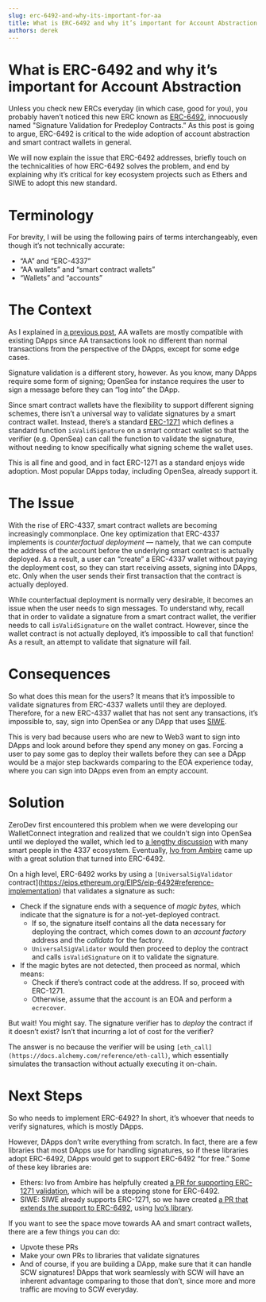 ```yaml
---
slug: erc-6492-and-why-its-important-for-aa
title: What is ERC-6492 and why it’s important for Account Abstraction
authors: derek
---
```


# What is ERC-6492 and why it’s important for Account Abstraction

Unless you check new ERCs everyday (in which case, good for you), you probably haven’t noticed this new ERC known as [ERC-6492](https://eips.ethereum.org/EIPS/eip-6492), innocuously named "Signature Validation for Predeploy Contracts.”  As this post is going to argue, ERC-6492 is critical to the wide adoption of account abstraction and smart contract wallets in general.

We will now explain the issue that ERC-6492 addresses, briefly touch on the technicalities of how ERC-6492 solves the problem, and end by explaining why it’s critical for key ecosystem projects such as Ethers and SIWE to adopt this new standard.

# Terminology

For brevity, I will be using the following pairs of terms interchangeably, even though it’s not technically accurate:

- “AA” and “ERC-4337”
- “AA wallets” and “smart contract wallets”
- “Wallets” and “accounts”

# The Context

As I explained in [a previous post](https://docs.zerodev.app/blog#aa-is-not-compatible-with-existing-dapps), AA wallets are mostly compatible with existing DApps since AA transactions look no different than normal transactions from the perspective of the DApps, except for some edge cases.

Signature validation is a different story, however.  As you know, many DApps require some form of signing; OpenSea for instance requires the user to sign a message before they can “log into” the DApp.

Since smart contract wallets have the flexibility to support different signing schemes, there isn’t a universal way to validate signatures by a smart contract wallet.  Instead, there’s a standard [ERC-1271](https://eips.ethereum.org/EIPS/eip-1271) which defines a standard function `isValidSignature` on a smart contract wallet so that the verifier (e.g. OpenSea) can call the function to validate the signature, without needing to know specifically what signing scheme the wallet uses.

This is all fine and good, and in fact ERC-1271 as a standard enjoys wide adoption.  Most popular DApps today, including OpenSea, already support it.

# The Issue

With the rise of ERC-4337, smart contract wallets are becoming increasingly commonplace.  One key optimization that ERC-4337 implements is *counterfactual deployment* — namely, that we can compute the address of the account before the underlying smart contract is actually deployed.  As a result, a user can “create” a ERC-4337 wallet without paying the deployment cost, so they can start receiving assets, signing into DApps, etc.  Only when the user sends their first transaction that the contract is actually deployed.

While counterfactual deployment is normally very desirable, it becomes an issue when the user needs to sign messages.  To understand why, recall that in order to validate a signature from a smart contract wallet, the verifier needs to call `isValidSignature` on the wallet contract.  However, since the wallet contract is not actually deployed, it’s impossible to call that function!  As a result, an attempt to validate that signature will fail.

# Consequences

So what does this mean for the users?  It means that it’s impossible to validate signatures from ERC-4337 wallets until they are deployed.  Therefore, for a new ERC-4337 wallet that has not sent any transactions, it’s impossible to, say, sign into OpenSea or any DApp that uses [SIWE](https://login.xyz/).

This is very bad because users who are new to Web3 want to sign into DApps and look around before they spend any money on gas.  Forcing a user to pay some gas to deploy their wallets before they can see a DApp would be a major step backwards comparing to the EOA experience today, where you can sign into DApps even from an empty account.

# Solution

ZeroDev first encountered this problem when we were developing our WalletConnect integration and realized that we couldn’t sign into OpenSea until we deployed the wallet, which led to [a lengthy discussion](https://github.com/eth-infinitism/account-abstraction/issues/188) with many smart people in the 4337 ecosystem.  Eventually, [Ivo from Ambire](https://twitter.com/Ivshti) came up with a great solution that turned into ERC-6492.

On a high level, ERC-6492 works by using a `[UniversalSigValidator` contract](https://eips.ethereum.org/EIPS/eip-6492#reference-implementation) that validates a signature as such:

- Check if the signature ends with a sequence of *magic bytes*, which indicate that the signature is for a not-yet-deployed contract.
    - If so, the signature itself contains all the data necessary for deploying the contract, which comes down to an *account factory* address and the *calldata* for the factory.
    - `UniversalSigValidator` would then proceed to deploy the contract and calls `isValidSignature` on it to validate the signature.
- If the magic bytes are not detected, then proceed as normal, which means:
    - Check if there’s contract code at the address.  If so, proceed with ERC-1271.
    - Otherwise, assume that the account is an EOA and perform a `ecrecover`.

But wait!  You might say.  The signature verifier has to *deploy* the contract if it doesn’t exist?  Isn’t that incurring a lot of cost for the verifier?

The answer is no because the verifier will be using `[eth_call](https://docs.alchemy.com/reference/eth-call)`, which essentially simulates the transaction without actually executing it on-chain.

# Next Steps

So who needs to implement ERC-6492?  In short, it’s whoever that needs to verify signatures, which is mostly DApps.

However, DApps don’t write everything from scratch.  In fact, there are a few libraries that most DApps use for handling signatures, so if these libraries adopt ERC-6492, DApps would get to support ERC-6492 “for free.”  Some of these key libraries are:

- Ethers: Ivo from Ambire has helpfully created [a PR for supporting ERC-1271 validation](https://github.com/ethers-io/ethers.js/pull/3904), which will be a stepping stone for ERC-6492.
- SIWE: SIWE already supports ERC-1271, so we have created [a PR that extends the support to ERC-6492](https://github.com/spruceid/siwe/pull/153), using [Ivo’s library](https://github.com/AmbireTech/signature-validator).

If you want to see the space move towards AA and smart contract wallets, there are a few things you can do:

- Upvote these PRs
- Make your own PRs to libraries that validate signatures
- And of course, if you are building a DApp, make sure that it can handle SCW signatures!  DApps that work seamlessly with SCW will have an inherent advantage comparing to those that don’t, since more and more traffic are moving to SCW everyday.